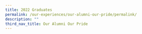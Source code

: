 ```yaml
---
title: 2022 Graduates
permalink: /our-experiences/our-alumni-our-pride/permalink/
description: ""
third_nav_title: Our Alumni Our Pride
---
```

